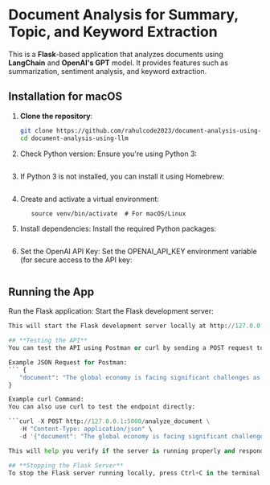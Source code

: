 # Document Analysis for Summary, Topic, and Keyword Extraction

This is a **Flask**-based application that analyzes documents using **LangChain** and **OpenAI's GPT** model. It provides features such as summarization, sentiment analysis, and keyword extraction.

## Installation for macOS

1. **Clone the repository**:
   ```bash
   git clone https://github.com/rahulcode2023/document-analysis-using-llm.git
   cd document-analysis-using-llm

2. Check Python version: Ensure you're using Python 3:
   ``` python3 --version

3. If Python 3 is not installed, you can install it using Homebrew:
   ``` brew install python3

4. Create and activate a virtual environment:
   ```python3 -m venv venv
      source venv/bin/activate  # For macOS/Linux

5. Install dependencies: Install the required Python packages:
   ``` pip install flask langchain langchain-community transformers rake-nltk flask-ngrok torch openai

6. Set the OpenAI API Key: Set the OPENAI_API_KEY environment variable (for secure access to the API key:
   ``` export OPENAI_API_KEY="your-openai-api-key-here"

## Running the App
Run the Flask application: Start the Flask development server:
   ```python app.py
This will start the Flask development server locally at http://127.0.0.1:5000.

## **Testing the API**
You can test the API using Postman or curl by sending a POST request to: http://127.0.0.1:5000/analyze_document

Example JSON Request for Postman:
``` {
      "document": "The global economy is facing significant challenges as inflation continues to rise in many countries. The ongoing pandemic has led to disruptions in the supply chain, making it difficult for businesses to meet consumer demand. On top of that, geopolitical tensions and the rise of energy costs are adding further strain. In particular, the tech industry has been heavily impacted by these issues, with many companies adjusting their strategies to adapt to the new environment. As businesses navigate these challenges, government intervention may be necessary to stabilize the economy and ensure continued growth."
   }

Example curl Command:
You can also use curl to test the endpoint directly:

```curl -X POST http://127.0.0.1:5000/analyze_document \
      -H "Content-Type: application/json" \
      -d '{"document": "The global economy is facing significant challenges as inflation continues to rise in many countries. The ongoing pandemic has led to disruptions in the supply chain, making it difficult for businesses to meet consumer demand. On top of that, geopolitical tensions and the rise of energy costs are adding further strain. In particular, the tech industry has been heavily impacted by these issues, with many companies adjusting their strategies to adapt to the new environment. As businesses navigate these challenges, government intervention may be necessary to stabilize the economy and ensure continued growth."}'

This will help you verify if the server is running properly and responding as expected.

## **Stopping the Flask Server**
To stop the Flask server running locally, press Ctrl+C in the terminal where the Flask application is running.

